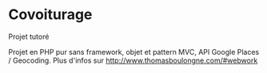 # Covoiturage
Projet tutoré

Projet en PHP pur sans framework, objet et pattern MVC, API Google Places / Geocoding. Plus d'infos sur http://www.thomasboulongne.com/#webwork
